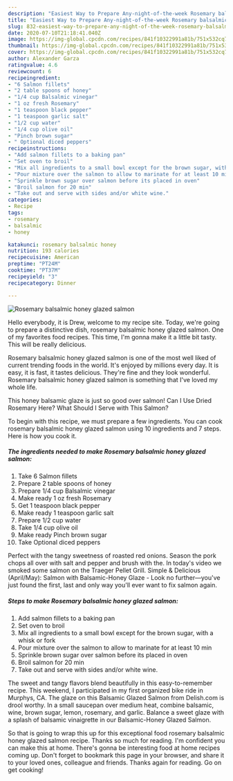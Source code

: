 ```yaml
---
description: "Easiest Way to Prepare Any-night-of-the-week Rosemary balsalmic honey glazed salmon"
title: "Easiest Way to Prepare Any-night-of-the-week Rosemary balsalmic honey glazed salmon"
slug: 832-easiest-way-to-prepare-any-night-of-the-week-rosemary-balsalmic-honey-glazed-salmon
date: 2020-07-10T21:18:41.040Z
image: https://img-global.cpcdn.com/recipes/841f10322991a81b/751x532cq70/rosemary-balsalmic-honey-glazed-salmon-recipe-main-photo.jpg
thumbnail: https://img-global.cpcdn.com/recipes/841f10322991a81b/751x532cq70/rosemary-balsalmic-honey-glazed-salmon-recipe-main-photo.jpg
cover: https://img-global.cpcdn.com/recipes/841f10322991a81b/751x532cq70/rosemary-balsalmic-honey-glazed-salmon-recipe-main-photo.jpg
author: Alexander Garza
ratingvalue: 4.6
reviewcount: 6
recipeingredient:
- "6 Salmon fillets"
- "2 table spoons of honey"
- "1/4 cup Balsalmic vinegar"
- "1 oz fresh Rosemary"
- "1 teaspoon black pepper"
- "1 teaspoon garlic salt"
- "1/2 cup water"
- "1/4 cup olive oil"
- "Pinch brown sugar"
- " Optional diced peppers"
recipeinstructions:
- "Add salmon fillets to a baking pan"
- "Set oven to broil"
- "Mix all ingredients to a small bowl except for the brown sugar, with a whisk or fork"
- "Pour mixture over the salmon to allow to marinate for at least 10 min"
- "Sprinkle brown sugar over salmon before its placed in oven"
- "Broil salmon for 20 min"
- "Take out and serve with sides and/or white wine."
categories:
- Recipe
tags:
- rosemary
- balsalmic
- honey

katakunci: rosemary balsalmic honey 
nutrition: 193 calories
recipecuisine: American
preptime: "PT24M"
cooktime: "PT37M"
recipeyield: "3"
recipecategory: Dinner

---
```



![Rosemary balsalmic honey glazed salmon](https://img-global.cpcdn.com/recipes/841f10322991a81b/751x532cq70/rosemary-balsalmic-honey-glazed-salmon-recipe-main-photo.jpg)

Hello everybody, it is Drew, welcome to my recipe site. Today, we're going to prepare a distinctive dish, rosemary balsalmic honey glazed salmon. One of my favorites food recipes. This time, I'm gonna make it a little bit tasty. This will be really delicious.

Rosemary balsalmic honey glazed salmon is one of the most well liked of current trending foods in the world. It's enjoyed by millions every day. It is easy, it is fast, it tastes delicious. They're fine and they look wonderful. Rosemary balsalmic honey glazed salmon is something that I've loved my whole life.

This honey balsamic glaze is just so good over salmon! Can I Use Dried Rosemary Here? What Should I Serve with This Salmon?


To begin with this recipe, we must prepare a few ingredients. You can cook rosemary balsalmic honey glazed salmon using 10 ingredients and 7 steps. Here is how you cook it.

<!--inarticleads1-->

##### The ingredients needed to make Rosemary balsalmic honey glazed salmon:

1. Take 6 Salmon fillets
1. Prepare 2 table spoons of honey
1. Prepare 1/4 cup Balsalmic vinegar
1. Make ready 1 oz fresh Rosemary
1. Get 1 teaspoon black pepper
1. Make ready 1 teaspoon garlic salt
1. Prepare 1/2 cup water
1. Take 1/4 cup olive oil
1. Make ready Pinch brown sugar
1. Take  Optional diced peppers


Perfect with the tangy sweetness of roasted red onions. Season the pork chops all over with salt and pepper and brush with the. In today&#39;s video we smoked some salmon on the Traeger Pellet Grill. Simple &amp; Delicious (April/May): Salmon with Balsamic-Honey Glaze - Look no further—you&#39;ve just found the first, last and only way you&#39;ll ever want to fix salmon again. 

<!--inarticleads2-->

##### Steps to make Rosemary balsalmic honey glazed salmon:

1. Add salmon fillets to a baking pan
1. Set oven to broil
1. Mix all ingredients to a small bowl except for the brown sugar, with a whisk or fork
1. Pour mixture over the salmon to allow to marinate for at least 10 min
1. Sprinkle brown sugar over salmon before its placed in oven
1. Broil salmon for 20 min
1. Take out and serve with sides and/or white wine.


The sweet and tangy flavors blend beautifully in this easy-to-remember recipe. This weekend, I participated in my first organized bike ride in Murphys, CA. The glaze on this Balsamic Glazed Salmon from Delish.com is drool worthy. In a small saucepan over medium heat, combine balsamic, wine, brown sugar, lemon, rosemary, and garlic. Balance a sweet glaze with a splash of balsamic vinaigrette in our Balsamic-Honey Glazed Salmon. 

So that is going to wrap this up for this exceptional food rosemary balsalmic honey glazed salmon recipe. Thanks so much for reading. I'm confident you can make this at home. There's gonna be interesting food at home recipes coming up. Don't forget to bookmark this page in your browser, and share it to your loved ones, colleague and friends. Thanks again for reading. Go on get cooking!
